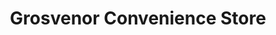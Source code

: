 ---
title: "Grosvenor Convenience Store"
url: /blackpool/grosvenor-convenience-store/
shop: convenience
---